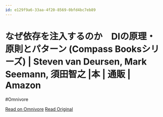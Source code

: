 ```yaml
---
id: e129f9a6-33aa-4f20-8569-0bfd4bc7eb89
---
```


# なぜ依存を注入するのか　DIの原理・原則とパターン (Compass Booksシリーズ) | Steven van Deursen, Mark Seemann, 須田智之 |本 | 通販 | Amazon
#Omnivore

[Read on Omnivore](https://omnivore.app/me/di-compass-books-steven-van-deursen-mark-seemann-amazon-18f8a21e493)
[Read Original](https://www.amazon.co.jp/%E3%81%AA%E3%81%9C%E4%BE%9D%E5%AD%98%E3%82%92%E6%B3%A8%E5%85%A5%E3%81%99%E3%82%8B%E3%81%AE%E3%81%8B-DI%E3%81%AE%E5%8E%9F%E7%90%86%E3%83%BB%E5%8E%9F%E5%89%87%E3%81%A8%E3%83%91%E3%82%BF%E3%83%BC%E3%83%B3-Compass-Books%E3%82%B7%E3%83%AA%E3%83%BC%E3%82%BA-Steven-Deursen/dp/4839983062?dplnkId=d0a6552a-7284-4f1a-85fc-abab4a3e391f&nodl=1)

